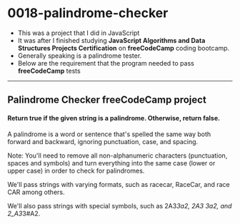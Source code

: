 # 0018-palindrome-checker



- This was a project that I did in JavaScript
- It was after I finished studying **JavaScript Algorithms and Data Structures Projects Certification** on **freeCodeCamp** coding bootcamp.
- Generally speaking is a palindrome tester.
- Below are the requirement that the program needed to pass **freeCodeCamp** tests


------------------------------------------

## Palindrome Checker freeCodeCamp project

#### Return true if the given string is a palindrome. Otherwise, return false.

A palindrome is a word or sentence that's spelled the same way both forward and backward, ignoring punctuation, case, and spacing.

Note: You'll need to remove all non-alphanumeric characters (punctuation, spaces and symbols) and turn everything into the same case (lower or upper case) in order to check for palindromes.

We'll pass strings with varying formats, such as racecar, RaceCar, and race CAR among others.

We'll also pass strings with special symbols, such as 2A3*3a2, 2A3 3a2, and 2_A3*3#A2.
